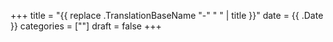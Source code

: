 +++
title = "{{ replace .TranslationBaseName "-" " " | title }}"
date = {{ .Date }}
categories = [""]
draft = false
+++